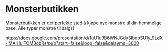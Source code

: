 Monsterbutikken
===============

Monsterbutikken er det perfekte sted å kjøpe nye monstre til din hemmelige base. Alle typer monstre til salgs!

https://docs.google.com/presentation/d/1uU1u9B6WNJGdy3IbdoSU1y_9LdX-lMAlHuiFOM3obRs/pub?start=false&loop=false&delayms=3000

